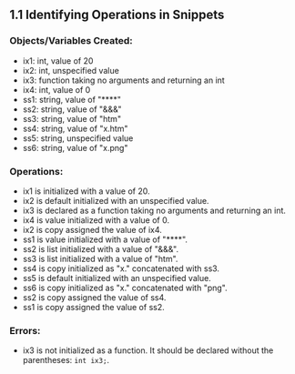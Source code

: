 ## 1.1 Identifying Operations in Snippets

### Objects/Variables Created:
- ix1: int, value of 20
- ix2: int, unspecified value
- ix3: function taking no arguments and returning an int
- ix4: int, value of 0
- ss1: string, value of "****"
- ss2: string, value of "&&&"
- ss3: string, value of "htm"
- ss4: string, value of "x.htm"
- ss5: string, unspecified value
- ss6: string, value of "x.png"

### Operations:
- ix1 is initialized with a value of 20.
- ix2 is default initialized with an unspecified value.
- ix3 is declared as a function taking no arguments and returning an int.
- ix4 is value initialized with a value of 0.
- ix2 is copy assigned the value of ix4.
- ss1 is value initialized with a value of "****".
- ss2 is list initialized with a value of "&&&".
- ss3 is list initialized with a value of "htm".
- ss4 is copy initialized as "x." concatenated with ss3.
- ss5 is default initialized with an unspecified value.
- ss6 is copy initialized as "x." concatenated with "png".
- ss2 is copy assigned the value of ss4.
- ss1 is copy assigned the value of ss2.

### Errors:
- ix3 is not initialized as a function. It should be declared without the parentheses: `int ix3;`.
